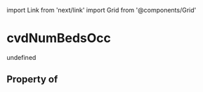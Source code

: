 import Link from 'next/link'
import Grid from '@components/Grid'

# cvdNumBedsOcc

undefined

## Property of



